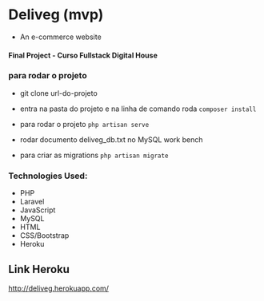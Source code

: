 # Deliveg (mvp)
- An e-commerce website 

#### Final Project - Curso Fullstack Digital House

### para rodar o projeto
* git clone url-do-projeto
* entra na pasta do projeto e na linha de comando roda  ```composer install```
* para rodar o projeto ```php artisan serve```

* rodar documento deliveg_db.txt no MySQL work bench
* para criar as migrations ```php artisan migrate```

### Technologies Used: 

* PHP 
* Laravel 
* JavaScript 
* MySQL 
* HTML 
* CSS/Bootstrap 
* Heroku 

## Link Heroku
 http://deliveg.herokuapp.com/
